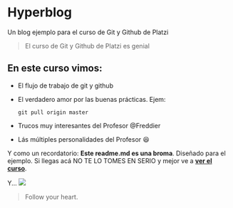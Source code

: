 # Hyperblog
Un blog ejemplo para el curso de Git y Github de Platzi
> El curso de Git y Github de Platzi es genial

## En este curso vimos:
* El flujo de trabajo de git y github
* El verdadero amor por las buenas prácticas. Ejem:

	`git pull origin master`

* Trucos muy interesantes del Profesor @Freddier
* Lás múltiples personalidades del Profesor :laughing:

Y como un recordatorio: **Este readme.md es una broma**. Diseñado para el ejemplo. Si llegas acá NO TE LO TOMES EN SERIO y mejor ve a [**ver el curso**](https://platzi.com/clases/git-github/ "ver el curso").

Y...
![](https://pandao.github.io/editor.md/examples/images/4.jpg)

> Follow your heart.